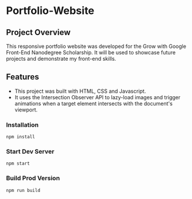 # Portfolio-Website

## Project Overview

This responsive portfolio website was developed for the Grow with Google Front-End Nanodegree Scholarship. It will be used to showcase future projects and demonstrate my front-end skills.

## Features

- This project was built with HTML, CSS and Javascript.
- It uses the Intersection Observer API to lazy-load images and trigger animations when a target element intersects with the document's viewport.

### Installation

```
npm install
```

### Start Dev Server

```
npm start
```

### Build Prod Version

```
npm run build
```
